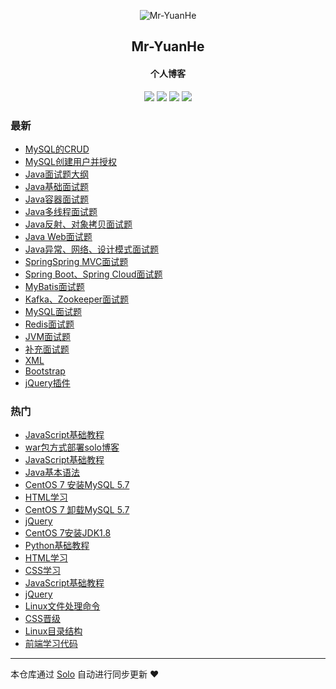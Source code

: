<p align="center"><img alt="Mr-YuanHe" src="https://img.hacpai.com/avatar/1557558140040_1568594630932.jpeg?imageView2/1/w/256/h/256/interlace/0/q/100&timestamp=1571386900257"></p><h2 align="center">
Mr-YuanHe
</h2>

<h4 align="center">个人博客</h4>
<p align="center"><a title="Mr-YuanHe" target="_blank" href="https://github.com/Mr-Yuanhe/solo-blog"><img src="https://img.shields.io/github/last-commit/Mr-Yuanhe/solo-blog.svg?style=flat-square&color=FF9900"></a>
<a title="GitHub repo size in bytes" target="_blank" href="https://github.com/Mr-Yuanhe/solo-blog"><img src="https://img.shields.io/github/repo-size/Mr-Yuanhe/solo-blog.svg?style=flat-square"></a>
<a title="Solo Version" target="_blank" href="https://github.com/b3log/solo/releases"><img src="https://img.shields.io/badge/solo-3.6.4-f1e05a.svg?style=flat-square&color=blueviolet"></a>
<a title="Hits" target="_blank" href="https://github.com/b3log/hits"><img src="https://hits.b3log.org/Mr-Yuanhe/solo-blog.svg"></a></p>

### 最新

* [MySQL的CRUD](http://www.yuanheweb.com/articles/2019/10/25/1572018542775.html)
* [MySQL创建用户并授权](http://www.yuanheweb.com/articles/2019/10/25/1572017996312.html)
* [Java面试题大纲](http://www.yuanheweb.com/articles/2019/10/17/1571301954596.html)
* [Java基础面试题](http://www.yuanheweb.com/articles/2019/10/17/1571301586496.html)
* [Java容器面试题](http://www.yuanheweb.com/articles/2019/10/17/1571301552726.html)
* [Java多线程面试题](http://www.yuanheweb.com/articles/2019/10/17/1571301513531.html)
* [Java反射、对象拷贝面试题](http://www.yuanheweb.com/articles/2019/10/17/1571301251387.html)
* [Java Web面试题](http://www.yuanheweb.com/articles/2019/10/17/1571301214596.html)
* [Java异常、网络、设计模式面试题](http://www.yuanheweb.com/articles/2019/10/17/1571301158697.html)
* [SpringSpring MVC面试题](http://www.yuanheweb.com/articles/2019/10/17/1571301078556.html)
* [Spring Boot、Spring Cloud面试题](http://www.yuanheweb.com/articles/2019/10/17/1571301027506.html)
* [MyBatis面试题](http://www.yuanheweb.com/articles/2019/10/17/1571300971624.html)
* [Kafka、Zookeeper面试题](http://www.yuanheweb.com/articles/2019/10/17/1571300692656.html)
* [MySQL面试题](http://www.yuanheweb.com/articles/2019/10/17/1571300601470.html)
* [Redis面试题](http://www.yuanheweb.com/articles/2019/10/17/1571300148246.html)
* [JVM面试题](http://www.yuanheweb.com/articles/2019/10/17/1571300060790.html)
* [补充面试题](http://www.yuanheweb.com/articles/2019/10/17/1571299896461.html)
* [XML](http://www.yuanheweb.com/articles/2019/09/26/1569511697360.html)
* [Bootstrap](http://www.yuanheweb.com/articles/2019/09/24/1569320819776.html)
* [jQuery插件](http://www.yuanheweb.com/articles/2019/09/24/1569318733397.html)

### 热门

* [JavaScript基础教程](http://www.yuanheweb.com/articles/2019/09/17/1568719612924.html)
* [war包方式部署solo博客](http://www.yuanheweb.com/articles/2019/09/21/1568995728707.html)
* [JavaScript基础教程](http://www.yuanheweb.com/articles/2019/09/17/1568719908797.html)
* [Java基本语法](http://www.yuanheweb.com/articles/2019/09/15/1568531187918.html)
* [CentOS 7 安装MySQL 5.7](http://www.yuanheweb.com/articles/2019/09/16/1568611730681.html)
* [HTML学习](http://www.yuanheweb.com/articles/2019/09/17/1568652644765.html)
* [CentOS 7 卸载MySQL 5.7](http://www.yuanheweb.com/articles/2019/09/16/1568616652854.html)
* [jQuery](http://www.yuanheweb.com/articles/2019/09/18/1568813221540.html)
* [CentOS 7安装JDK1.8 ](http://www.yuanheweb.com/articles/2019/09/20/1568989171576.html)
* [Python基础教程](http://www.yuanheweb.com/articles/2019/09/19/1568875782008.html)
* [HTML学习](http://www.yuanheweb.com/articles/2019/09/17/1568651293523.html)
* [CSS学习](http://www.yuanheweb.com/articles/2019/09/17/1568651723977.html)
* [JavaScript基础教程](http://www.yuanheweb.com/articles/2019/09/18/1568812155818.html)
* [jQuery](http://www.yuanheweb.com/articles/2019/09/18/1568813407846.html)
* [Linux文件处理命令](http://www.yuanheweb.com/articles/2019/09/15/1568547117311.html)
* [CSS晋级](http://www.yuanheweb.com/articles/2019/09/17/1568652160688.html)
* [Linux目录结构](http://www.yuanheweb.com/articles/2019/09/15/1568540856966.html)
* [前端学习代码](http://www.yuanheweb.com/articles/2019/09/18/1568818883145.html)



---

本仓库通过 [Solo](https://github.com/b3log/solo) 自动进行同步更新 ❤️ 